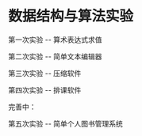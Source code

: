 # 数据结构与算法实验

第一次实验 -- 算术表达式求值

第二次实验 -- 简单文本编辑器

第三次实验 -- 压缩软件

第四次实验 -- 排课软件

完善中： 

第五次实验 -- 简单个人图书管理系统